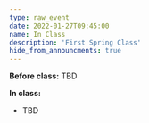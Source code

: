 ```yaml
---
type: raw_event
date: 2022-01-27T09:45:00
name: In Class
description: 'First Spring Class'
hide_from_announcments: true
---
```


**Before class:** TBD

**In class:** 
* TBD
